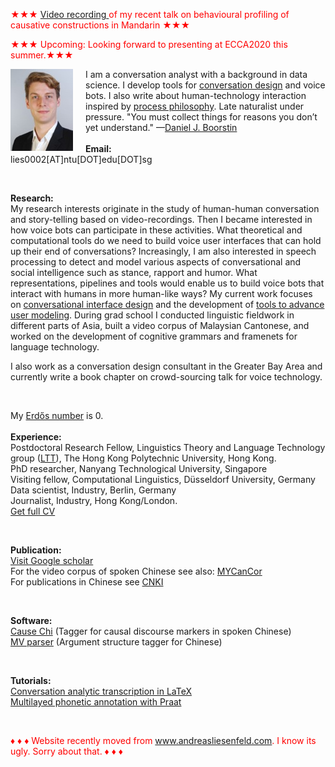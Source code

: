 <font color="red"> &#9733;&#9733;&#9733; <a href="https://cityuhk-lms.ap.panopto.com/Panopto/Pages/Embed.aspx?id=8d33fa2b-ea10-4b02-bd86-abc100461cb0"> Video recording </a> of my recent talk on behavioural profiling of causative constructions in Mandarin &#9733;&#9733;&#9733; </font>

<font color="red">&#9733;&#9733;&#9733; Upcoming: Looking forward to presenting at ECCA2020 this summer.&#9733;&#9733;&#9733;</font> <br />

<p><img src="pic.jpg" alt="Picture" style="float:left;border:2;margin-right: 20px;">

I am a conversation analyst with a background in data science. I develop tools for <a href="https://chatbotslife.com/what-is-conversation-design-4cfe7ed200ea">conversation design</a> and voice bots. I also write about human-technology interaction inspired by <a href="https://en.wikipedia.org/wiki/Process_philosophy">process philosophy</a>. Late naturalist under pressure. "You must collect things for reasons you don’t yet understand." —<a href="https://www.google.com/search?q=daniel+boorstin+quotes&oq=daniel+boorstin+quotes">Daniel J. Boorstin</a> 
<br />
<br />
<b>Email:</b> <br> 
lies0002[AT]ntu[DOT]edu[DOT]sg<br>

<br />

<b>Research:</b> <br>
My research interests originate in the study of human-human conversation and story-telling based on video-recordings. Then I became interested in how voice bots can participate in these activities. What theoretical and computational tools do we need to build voice user interfaces that can hold up their end of conversations? Increasingly, I am also interested in speech processing to detect and model various aspects of conversational and social intelligence such as stance, rapport and humor. What representations, pipelines and tools would enable us to build voice bots that interact with humans in more human-like ways? 
My current work focuses on <a href="https://liesenf.github.io/talking-chinese-characters">conversational interface design</a> and the development of <a href="https://liesenf.github.io/beyond-words-asr">tools to advance user modeling</a>. During grad school I conducted linguistic fieldwork in different parts of Asia, built a video corpus of Malaysian Cantonese, and worked on the development of cognitive grammars and framenets for language technology. <br />

I also work as a conversation design consultant in the Greater Bay Area and currently write a book chapter on crowd-sourcing talk for voice technology.<br />

<br />

My <a href="https://en.wikipedia.org/wiki/Erd%C5%91s_number">Erdős number</a> is 0.<br />
<br />
<b>Experience:</b> <br>
Postdoctoral Research Fellow, Linguistics Theory and Language Technology group (<a href="http://llt.cbs.polyu.edu.hk/">LTT</a>), The Hong Kong Polytechnic University, Hong Kong.<br>
PhD researcher, Nanyang Technological University, Singapore<br>
Visiting fellow, Computational Linguistics, Düsseldorf University, Germany<br>
Data scientist, Industry, Berlin, Germany<br>
Journalist, Industry, Hong Kong/London.<br>
<a href="mailto:lies0002[AT]ntu[DOT]edu[DOT]sg">Get full CV</a><br>

<br />

<b>Publication:</b> <br />
<a href="https://scholar.google.com/citations?user=pMjOZNsAAAAJ">Visit Google scholar</a><br />
For the video corpus of spoken Chinese see also: <a href="https://liesenf.github.io/mycancor">MYCanCor</a><br />
For publications in Chinese see <a href="http://new.oversea.cnki.net/index/">CNKI</a><br />



<br />

<b>Software:</b><br>
<a href="https://liesenf.github.io/toolstutorials">Cause Chi</a> (Tagger for causal discourse markers in spoken Chinese)<br>
<a href="https://liesenf.github.io/toolstutorials">MV parser</a> (Argument structure tagger for Chinese) <br>

<br />

<b>Tutorials:</b><br>
<a href="https://liesenf.github.io/toolstutorials">Conversation analytic transcription in LaTeX</a><br>
<a href="https://liesenf.github.io/toolstutorials">Multilayed phonetic annotation with Praat</a><br>

<br />

<font color="red">&#9830; &#9830; &#9830; Website recently moved from www.andreasliesenfeld.com. I know its ugly. Sorry about that. &#9830; &#9830; &#9830;</font><br />

<br />

